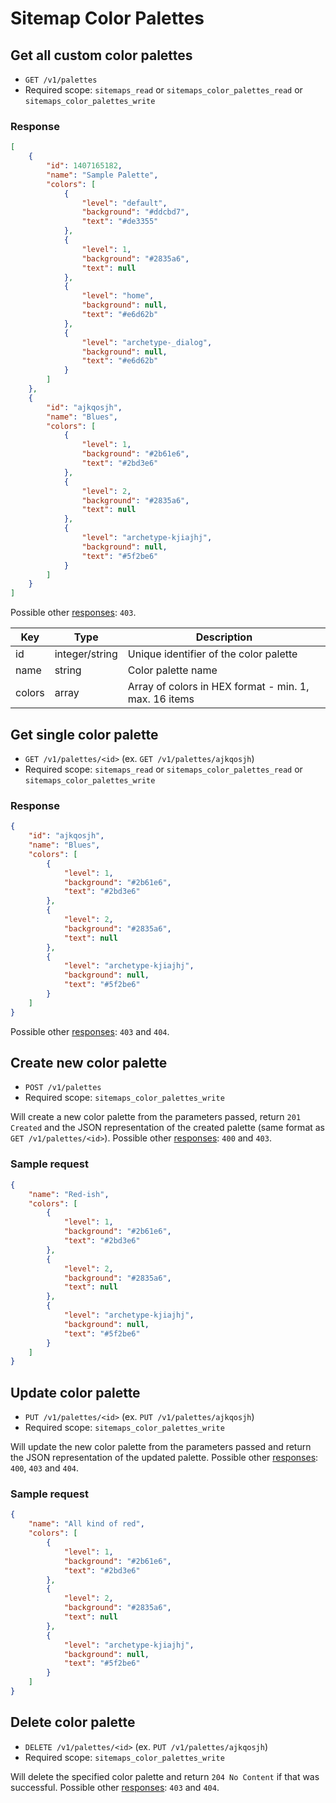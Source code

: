 # Sitemap Color Palettes

## Get all custom color palettes

* `GET /v1/palettes`
* Required scope: `sitemaps_read` or `sitemaps_color_palettes_read` or `sitemaps_color_palettes_write`

### Response
``` json
[
    {
        "id": 1407165182,
        "name": "Sample Palette",
        "colors": [
            {
                "level": "default",
                "background": "#ddcbd7",
                "text": "#de3355"
            },
            {
                "level": 1,
                "background": "#2835a6",
                "text": null
            },
            {
                "level": "home",
                "background": null,
                "text": "#e6d62b"
            },
            {
                "level": "archetype-_dialog",
                "background": null,
                "text": "#e6d62b"
            }
        ]
    },
    {
        "id": "ajkqosjh",
        "name": "Blues",
        "colors": [
            {
                "level": 1,
                "background": "#2b61e6",
                "text": "#2bd3e6"
            },
            {
                "level": 2,
                "background": "#2835a6",
                "text": null
            },
            {
                "level": "archetype-kjiajhj",
                "background": null,
                "text": "#5f2be6"
            }
        ]
    }
]
```

Possible other [responses](./../sections/responses.md): `403`.

Key | Type | Description
--- | --- | ---
id | integer/string | Unique identifier of the color palette
name | string | Color palette name
colors | array | Array of colors in HEX format - min. 1, max. 16 items

## Get single color palette

* `GET /v1/palettes/<id>` (ex. `GET /v1/palettes/ajkqosjh`)
* Required scope: `sitemaps_read` or `sitemaps_color_palettes_read` or `sitemaps_color_palettes_write`

### Response
``` json
{
    "id": "ajkqosjh",
    "name": "Blues",
    "colors": [
        {
            "level": 1,
            "background": "#2b61e6",
            "text": "#2bd3e6"
        },
        {
            "level": 2,
            "background": "#2835a6",
            "text": null
        },
        {
            "level": "archetype-kjiajhj",
            "background": null,
            "text": "#5f2be6"
        }
    ]
}
```

Possible other [responses](./../sections/responses.md): `403` and `404`.

## Create new color palette

* `POST /v1/palettes`
* Required scope: `sitemaps_color_palettes_write`

Will create a new color palette from the parameters passed, return `201 Created` and the JSON representation of the created palette (same format as `GET /v1/palettes/<id>`). Possible other [responses](./../sections/responses.md): `400` and `403`.

### Sample request
``` json
{
    "name": "Red-ish",
    "colors": [
        {
            "level": 1,
            "background": "#2b61e6",
            "text": "#2bd3e6"
        },
        {
            "level": 2,
            "background": "#2835a6",
            "text": null
        },
        {
            "level": "archetype-kjiajhj",
            "background": null,
            "text": "#5f2be6"
        }
    ]
}
```

## Update color palette

* `PUT /v1/palettes/<id>` (ex. `PUT /v1/palettes/ajkqosjh`)
* Required scope: `sitemaps_color_palettes_write`

Will update the new color palette from the parameters passed and return the JSON representation of the updated palette. Possible other [responses](./../sections/responses.md): `400`, `403` and `404`.

### Sample request
``` json
{
    "name": "All kind of red",
    "colors": [
        {
            "level": 1,
            "background": "#2b61e6",
            "text": "#2bd3e6"
        },
        {
            "level": 2,
            "background": "#2835a6",
            "text": null
        },
        {
            "level": "archetype-kjiajhj",
            "background": null,
            "text": "#5f2be6"
        }
    ]
}
```

## Delete color palette

* `DELETE /v1/palettes/<id>` (ex. `PUT /v1/palettes/ajkqosjh`)
* Required scope: `sitemaps_color_palettes_write`

Will delete the specified color palette and return `204 No Content` if that was successful. Possible other [responses](./../sections/responses.md): `403` and `404`.